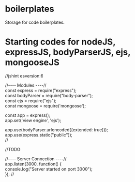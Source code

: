 # boilerplates
Storage for code boilerplates.

# Starting codes for nodeJS, expressJS, bodyParserJS, ejs, mongooseJS
//jshint esversion:6

//---- Modules ----// <br>
const express = require("express"); <br>
const bodyParser = require("body-parser"); <br>
const ejs = require("ejs"); <br>
const mongoose = require('mongoose'); <br>

const app = express(); <br>
app.set('view engine', 'ejs'); <br>

app.use(bodyParser.urlencoded({extended: true})); <br>
app.use(express.static("public")); <br>
//

//TODO

//---- Server Connection ----// <br>
app.listen(3000, function() { <br>
console.log("Server started on port 3000"); <br>
});
//
